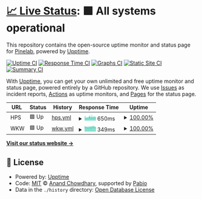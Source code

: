 # [📈 Live Status](https://Pinelab-studio.github.io/upptime2): <!--live status--> **🟩 All systems operational**

This repository contains the open-source uptime monitor and status page for [Pinelab](https://pinelab.studio), powered by [Upptime](https://github.com/upptime/upptime).

[![Uptime CI](https://github.com/Pinelab-studio/upptime2/workflows/Uptime%20CI/badge.svg)](https://github.com/Pinelab-studio/upptime2/actions?query=workflow%3A%22Uptime+CI%22)
[![Response Time CI](https://github.com/Pinelab-studio/upptime2/workflows/Response%20Time%20CI/badge.svg)](https://github.com/Pinelab-studio/upptime2/actions?query=workflow%3A%22Response+Time+CI%22)
[![Graphs CI](https://github.com/Pinelab-studio/upptime2/workflows/Graphs%20CI/badge.svg)](https://github.com/Pinelab-studio/upptime2/actions?query=workflow%3A%22Graphs+CI%22)
[![Static Site CI](https://github.com/Pinelab-studio/upptime2/workflows/Static%20Site%20CI/badge.svg)](https://github.com/Pinelab-studio/upptime2/actions?query=workflow%3A%22Static+Site+CI%22)
[![Summary CI](https://github.com/Pinelab-studio/upptime2/workflows/Summary%20CI/badge.svg)](https://github.com/Pinelab-studio/upptime2/actions?query=workflow%3A%22Summary+CI%22)

With [Upptime](https://upptime.js.org), you can get your own unlimited and free uptime monitor and status page, powered entirely by a GitHub repository. We use [Issues](https://github.com/Pinelab-studio/upptime2/issues) as incident reports, [Actions](https://github.com/Pinelab-studio/upptime2/actions) as uptime monitors, and [Pages](https://Pinelab-studio.github.io/upptime2) for the status page.

<!--start: status pages-->
<!-- This summary is generated by Upptime (https://github.com/upptime/upptime) -->
<!-- Do not edit this manually, your changes will be overwritten -->
<!-- prettier-ignore -->
| URL | Status | History | Response Time | Uptime |
| --- | ------ | ------- | ------------- | ------ |
| <img alt="" src="https://icons.duckduckgo.com/ip3/null.ico" height="13"> HPS | 🟩 Up | [hps.yml](https://github.com/Pinelab-studio/upptime2/commits/HEAD/history/hps.yml) | <details><summary><img alt="Response time graph" src="./graphs/hps/response-time-week.png" height="20"> 650ms</summary><br><a href="https://Pinelab-studio.github.io/upptime2/history/hps"><img alt="Response time 650" src="https://img.shields.io/endpoint?url=https%3A%2F%2Fraw.githubusercontent.com%2FPinelab-studio%2Fupptime2%2FHEAD%2Fapi%2Fhps%2Fresponse-time.json"></a><br><a href="https://Pinelab-studio.github.io/upptime2/history/hps"><img alt="24-hour response time 650" src="https://img.shields.io/endpoint?url=https%3A%2F%2Fraw.githubusercontent.com%2FPinelab-studio%2Fupptime2%2FHEAD%2Fapi%2Fhps%2Fresponse-time-day.json"></a><br><a href="https://Pinelab-studio.github.io/upptime2/history/hps"><img alt="7-day response time 650" src="https://img.shields.io/endpoint?url=https%3A%2F%2Fraw.githubusercontent.com%2FPinelab-studio%2Fupptime2%2FHEAD%2Fapi%2Fhps%2Fresponse-time-week.json"></a><br><a href="https://Pinelab-studio.github.io/upptime2/history/hps"><img alt="30-day response time 650" src="https://img.shields.io/endpoint?url=https%3A%2F%2Fraw.githubusercontent.com%2FPinelab-studio%2Fupptime2%2FHEAD%2Fapi%2Fhps%2Fresponse-time-month.json"></a><br><a href="https://Pinelab-studio.github.io/upptime2/history/hps"><img alt="1-year response time 650" src="https://img.shields.io/endpoint?url=https%3A%2F%2Fraw.githubusercontent.com%2FPinelab-studio%2Fupptime2%2FHEAD%2Fapi%2Fhps%2Fresponse-time-year.json"></a></details> | <details><summary><a href="https://Pinelab-studio.github.io/upptime2/history/hps">100.00%</a></summary><a href="https://Pinelab-studio.github.io/upptime2/history/hps"><img alt="All-time uptime 100.00%" src="https://img.shields.io/endpoint?url=https%3A%2F%2Fraw.githubusercontent.com%2FPinelab-studio%2Fupptime2%2FHEAD%2Fapi%2Fhps%2Fuptime.json"></a><br><a href="https://Pinelab-studio.github.io/upptime2/history/hps"><img alt="24-hour uptime 100.00%" src="https://img.shields.io/endpoint?url=https%3A%2F%2Fraw.githubusercontent.com%2FPinelab-studio%2Fupptime2%2FHEAD%2Fapi%2Fhps%2Fuptime-day.json"></a><br><a href="https://Pinelab-studio.github.io/upptime2/history/hps"><img alt="7-day uptime 100.00%" src="https://img.shields.io/endpoint?url=https%3A%2F%2Fraw.githubusercontent.com%2FPinelab-studio%2Fupptime2%2FHEAD%2Fapi%2Fhps%2Fuptime-week.json"></a><br><a href="https://Pinelab-studio.github.io/upptime2/history/hps"><img alt="30-day uptime 100.00%" src="https://img.shields.io/endpoint?url=https%3A%2F%2Fraw.githubusercontent.com%2FPinelab-studio%2Fupptime2%2FHEAD%2Fapi%2Fhps%2Fuptime-month.json"></a><br><a href="https://Pinelab-studio.github.io/upptime2/history/hps"><img alt="1-year uptime 100.00%" src="https://img.shields.io/endpoint?url=https%3A%2F%2Fraw.githubusercontent.com%2FPinelab-studio%2Fupptime2%2FHEAD%2Fapi%2Fhps%2Fuptime-year.json"></a></details>
| <img alt="" src="https://icons.duckduckgo.com/ip3/null.ico" height="13"> WKW | 🟩 Up | [wkw.yml](https://github.com/Pinelab-studio/upptime2/commits/HEAD/history/wkw.yml) | <details><summary><img alt="Response time graph" src="./graphs/wkw/response-time-week.png" height="20"> 349ms</summary><br><a href="https://Pinelab-studio.github.io/upptime2/history/wkw"><img alt="Response time 349" src="https://img.shields.io/endpoint?url=https%3A%2F%2Fraw.githubusercontent.com%2FPinelab-studio%2Fupptime2%2FHEAD%2Fapi%2Fwkw%2Fresponse-time.json"></a><br><a href="https://Pinelab-studio.github.io/upptime2/history/wkw"><img alt="24-hour response time 349" src="https://img.shields.io/endpoint?url=https%3A%2F%2Fraw.githubusercontent.com%2FPinelab-studio%2Fupptime2%2FHEAD%2Fapi%2Fwkw%2Fresponse-time-day.json"></a><br><a href="https://Pinelab-studio.github.io/upptime2/history/wkw"><img alt="7-day response time 349" src="https://img.shields.io/endpoint?url=https%3A%2F%2Fraw.githubusercontent.com%2FPinelab-studio%2Fupptime2%2FHEAD%2Fapi%2Fwkw%2Fresponse-time-week.json"></a><br><a href="https://Pinelab-studio.github.io/upptime2/history/wkw"><img alt="30-day response time 349" src="https://img.shields.io/endpoint?url=https%3A%2F%2Fraw.githubusercontent.com%2FPinelab-studio%2Fupptime2%2FHEAD%2Fapi%2Fwkw%2Fresponse-time-month.json"></a><br><a href="https://Pinelab-studio.github.io/upptime2/history/wkw"><img alt="1-year response time 349" src="https://img.shields.io/endpoint?url=https%3A%2F%2Fraw.githubusercontent.com%2FPinelab-studio%2Fupptime2%2FHEAD%2Fapi%2Fwkw%2Fresponse-time-year.json"></a></details> | <details><summary><a href="https://Pinelab-studio.github.io/upptime2/history/wkw">100.00%</a></summary><a href="https://Pinelab-studio.github.io/upptime2/history/wkw"><img alt="All-time uptime 100.00%" src="https://img.shields.io/endpoint?url=https%3A%2F%2Fraw.githubusercontent.com%2FPinelab-studio%2Fupptime2%2FHEAD%2Fapi%2Fwkw%2Fuptime.json"></a><br><a href="https://Pinelab-studio.github.io/upptime2/history/wkw"><img alt="24-hour uptime 100.00%" src="https://img.shields.io/endpoint?url=https%3A%2F%2Fraw.githubusercontent.com%2FPinelab-studio%2Fupptime2%2FHEAD%2Fapi%2Fwkw%2Fuptime-day.json"></a><br><a href="https://Pinelab-studio.github.io/upptime2/history/wkw"><img alt="7-day uptime 100.00%" src="https://img.shields.io/endpoint?url=https%3A%2F%2Fraw.githubusercontent.com%2FPinelab-studio%2Fupptime2%2FHEAD%2Fapi%2Fwkw%2Fuptime-week.json"></a><br><a href="https://Pinelab-studio.github.io/upptime2/history/wkw"><img alt="30-day uptime 100.00%" src="https://img.shields.io/endpoint?url=https%3A%2F%2Fraw.githubusercontent.com%2FPinelab-studio%2Fupptime2%2FHEAD%2Fapi%2Fwkw%2Fuptime-month.json"></a><br><a href="https://Pinelab-studio.github.io/upptime2/history/wkw"><img alt="1-year uptime 100.00%" src="https://img.shields.io/endpoint?url=https%3A%2F%2Fraw.githubusercontent.com%2FPinelab-studio%2Fupptime2%2FHEAD%2Fapi%2Fwkw%2Fuptime-year.json"></a></details>

<!--end: status pages-->

[**Visit our status website →**](https://Pinelab-studio.github.io/upptime2)

## 📄 License

- Powered by: [Upptime](https://github.com/upptime/upptime)
- Code: [MIT](./LICENSE) © [Anand Chowdhary](https://anandchowdhary.com), supported by [Pabio](https://pabio.com)
- Data in the `./history` directory: [Open Database License](https://opendatacommons.org/licenses/odbl/1-0/)
